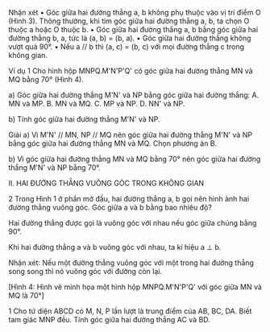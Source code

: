 Nhận xét
• Góc giữa hai đường thẳng a, b không phụ thuộc vào vị trí điểm O (Hình 3). Thông thường, khi tìm góc giữa hai đường thẳng a, b, ta chọn O thuộc a hoặc O thuộc b.
• Góc giữa hai đường thẳng a, b bằng góc giữa hai đường thẳng b, a, tức là (a, b) = (b, a).
• Góc giữa hai đường thẳng không vượt quá 90°.
• Nếu a // b thì (a, c) = (b, c) với mọi đường thẳng c trong không gian.

Ví dụ 1 Cho hình hộp MNPQ.M'N'P'Q' có góc giữa hai đường thẳng MN và MQ bằng 70° (Hình 4).

a) Góc giữa hai đường thẳng M'N' và NP bằng góc giữa hai đường thẳng:
A. MN và MP.   B. MN và MQ.
C. MP và NP.   D. NN' và NP.

b) Tính góc giữa hai đường thẳng M'N' và NP.

Giải
a) Vì M'N' // MN, NP // MQ nên góc giữa hai đường thẳng M'N' và NP bằng góc giữa hai đường thẳng MN và MQ. Chọn phương án B.

b) Vì góc giữa hai đường thẳng MN và MQ bằng 70° nên góc giữa hai đường thẳng M'N' và NP bằng 70°.

II. HAI ĐƯỜNG THẲNG VUÔNG GÓC TRONG KHÔNG GIAN

2 Trong Hình 1 ở phần mở đầu, hai đường thẳng a, b gọi nên hình ảnh hai đường thẳng vuông góc. Góc giữa a và b bằng bao nhiêu độ?

Hai đường thẳng được gọi là vuông góc với nhau nếu góc giữa chúng bằng 90°.

Khi hai đường thẳng a và b vuông góc với nhau, ta kí hiệu a ⊥ b.

Nhận xét: Nếu một đường thẳng vuông góc với một trong hai đường thẳng song song thì nó vuông góc với đường còn lại.

[Hình 4: Hình vẽ minh họa một hình hộp MNPQ.M'N'P'Q' với góc giữa MN và MQ là 70°]

1 Cho tứ diện ABCD có M, N, P lần lượt là trung điểm của AB, BC, DA. Biết tam giác MNP đều. Tính góc giữa hai đường thẳng AC và BD.